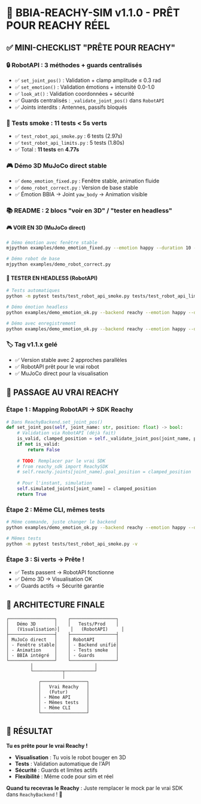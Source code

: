 # 🎯 BBIA-REACHY-SIM v1.1.0 - PRÊT POUR REACHY RÉEL

## ✅ **MINI-CHECKLIST "PRÊTE POUR REACHY"**

### **🔒 RobotAPI : 3 méthodes + guards centralisés**
- ✅ `set_joint_pos()` : Validation + clamp amplitude ≤ 0.3 rad
- ✅ `set_emotion()` : Validation émotions + intensité 0.0-1.0
- ✅ `look_at()` : Validation coordonnées + sécurité
- ✅ Guards centralisés : `_validate_joint_pos()` dans `RobotAPI`
- ✅ Joints interdits : Antennes, passifs bloqués

### **🧪 Tests smoke : 11 tests < 5s verts**
- ✅ `test_robot_api_smoke.py` : 6 tests (2.97s)
- ✅ `test_robot_api_limits.py` : 5 tests (1.80s)
- ✅ Total : **11 tests** en **4.77s**

### **🎮 Démo 3D MuJoCo direct stable**
- ✅ `demo_emotion_fixed.py` : Fenêtre stable, animation fluide
- ✅ `demo_robot_correct.py` : Version de base stable
- ✅ Émotion BBIA → Joint `yaw_body` → Animation visible

### **📚 README : 2 blocs "voir en 3D" / "tester en headless"**

#### **🎮 VOIR EN 3D (MuJoCo direct)**
```bash
# Démo émotion avec fenêtre stable
mjpython examples/demo_emotion_fixed.py --emotion happy --duration 10 --intensity 0.8

# Démo robot de base
mjpython examples/demo_robot_correct.py
```

#### **🧪 TESTER EN HEADLESS (RobotAPI)**
```bash
# Tests automatiques
python -m pytest tests/test_robot_api_smoke.py tests/test_robot_api_limits.py -v

# Démo émotion headless
python examples/demo_emotion_ok.py --backend reachy --emotion happy --duration 5 --headless

# Démo avec enregistrement
python examples/demo_emotion_ok.py --backend reachy --emotion happy --duration 3 --headless --record artifacts/test.jsonl
```

### **🏷️ Tag v1.1.x gelé**
- ✅ Version stable avec 2 approches parallèles
- ✅ RobotAPI prêt pour le vrai robot
- ✅ MuJoCo direct pour la visualisation

## 🚀 **PASSAGE AU VRAI REACHY**

### **Étape 1 : Mapping RobotAPI → SDK Reachy**
```python
# Dans ReachyBackend.set_joint_pos()
def set_joint_pos(self, joint_name: str, position: float) -> bool:
    # Validation via RobotAPI (déjà fait)
    is_valid, clamped_position = self._validate_joint_pos(joint_name, position)
    if not is_valid:
        return False
    
    # TODO: Remplacer par le vrai SDK
    # from reachy_sdk import ReachySDK
    # self.reachy.joints[joint_name].goal_position = clamped_position
    
    # Pour l'instant, simulation
    self.simulated_joints[joint_name] = clamped_position
    return True
```

### **Étape 2 : Même CLI, mêmes tests**
```bash
# Même commande, juste changer le backend
python examples/demo_emotion_ok.py --backend reachy --emotion happy --duration 10

# Mêmes tests
python -m pytest tests/test_robot_api_smoke.py -v
```

### **Étape 3 : Si verts → Prête !**
- ✅ Tests passent → RobotAPI fonctionne
- ✅ Démo 3D → Visualisation OK
- ✅ Guards actifs → Sécurité garantie

## 🎯 **ARCHITECTURE FINALE**

```
┌─────────────────┐    ┌─────────────────┐
│   Démo 3D       │    │   Tests/Prod    │
│   (Visualisation)│    │   (RobotAPI)     │
├─────────────────┤    ├─────────────────┤
│ MuJoCo direct   │    │ RobotAPI        │
│ - Fenêtre stable│    │ - Backend unifié│
│ - Animation     │    │ - Tests smoke   │
│ - BBIA intégré  │    │ - Guards        │
└─────────────────┘    └─────────────────┘
         │                       │
         └───────────┬───────────┘
                     │
            ┌─────────────────┐
            │   Vrai Reachy   │
            │   (Futur)       │
            │ - Même API      │
            │ - Mêmes tests   │
            │ - Même CLI      │
            └─────────────────┘
```

## 🎉 **RÉSULTAT**

**Tu es prête pour le vrai Reachy !** 

- **Visualisation** : Tu vois le robot bouger en 3D
- **Tests** : Validation automatique de l'API
- **Sécurité** : Guards et limites actifs
- **Flexibilité** : Même code pour sim et réel

**Quand tu recevras le Reachy** : Juste remplacer le mock par le vrai SDK dans `ReachyBackend` ! 🚀
